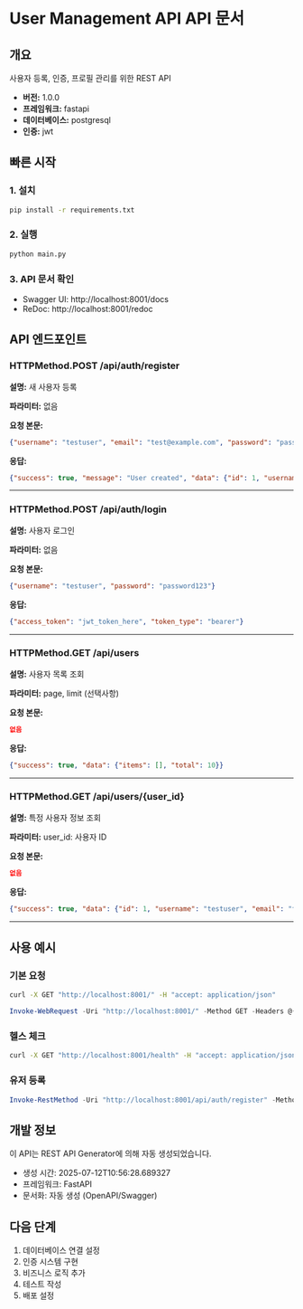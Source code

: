 # User Management API API 문서

## 개요
사용자 등록, 인증, 프로필 관리를 위한 REST API

- **버전:** 1.0.0
- **프레임워크:** fastapi
- **데이터베이스:** postgresql
- **인증:** jwt

## 빠른 시작

### 1. 설치
```bash
pip install -r requirements.txt
```

### 2. 실행
```bash
python main.py
```

### 3. API 문서 확인
- Swagger UI: http://localhost:8001/docs
- ReDoc: http://localhost:8001/redoc

## API 엔드포인트


### HTTPMethod.POST /api/auth/register

**설명:** 새 사용자 등록

**파라미터:** 없음

**요청 본문:**
```json
{"username": "testuser", "email": "test@example.com", "password": "password123"}
```

**응답:**
```json
{"success": true, "message": "User created", "data": {"id": 1, "username": "testuser"}}
```

---

### HTTPMethod.POST /api/auth/login

**설명:** 사용자 로그인

**파라미터:** 없음

**요청 본문:**
```json
{"username": "testuser", "password": "password123"}
```

**응답:**
```json
{"access_token": "jwt_token_here", "token_type": "bearer"}
```

---

### HTTPMethod.GET /api/users

**설명:** 사용자 목록 조회

**파라미터:** page, limit (선택사항)

**요청 본문:**
```json
없음
```

**응답:**
```json
{"success": true, "data": {"items": [], "total": 10}}
```

---

### HTTPMethod.GET /api/users/{user_id}

**설명:** 특정 사용자 정보 조회

**파라미터:** user_id: 사용자 ID

**요청 본문:**
```json
없음
```

**응답:**
```json
{"success": true, "data": {"id": 1, "username": "testuser", "email": "test@example.com"}}
```

---


## 사용 예시

### 기본 요청
```bash
curl -X GET "http://localhost:8001/" -H "accept: application/json"
```

```PowerShell
Invoke-WebRequest -Uri "http://localhost:8001/" -Method GET -Headers @{accept="application/json"}
```

### 헬스 체크
```bash
curl -X GET "http://localhost:8001/health" -H "accept: application/json"
```

### 유저 등록
```PowerShell
Invoke-RestMethod -Uri "http://localhost:8001/api/auth/register" -Method POST -Headers @{accept="application/json"} -Body '{"username": "testuser", "email": "test@example.com", "password": "password123"}' -ContentType "application/json"
```

## 개발 정보

이 API는 REST API Generator에 의해 자동 생성되었습니다.

- 생성 시간: 2025-07-12T10:56:28.689327
- 프레임워크: FastAPI
- 문서화: 자동 생성 (OpenAPI/Swagger)

## 다음 단계

1. 데이터베이스 연결 설정
2. 인증 시스템 구현
3. 비즈니스 로직 추가
4. 테스트 작성
5. 배포 설정
